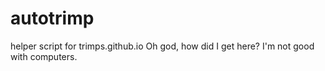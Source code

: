# autotrimp
helper script for trimps.github.io
Oh god, how did I get here? I'm not good with computers.
